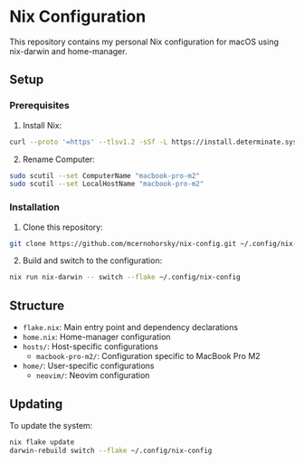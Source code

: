 # Nix Configuration

This repository contains my personal Nix configuration for macOS using nix-darwin and home-manager.

## Setup

### Prerequisites

1. Install Nix:
```bash
curl --proto '=https' --tlsv1.2 -sSf -L https://install.determinate.systems/nix | sh -s -- install
```

2. Rename Computer:
```bash
sudo scutil --set ComputerName "macbook-pro-m2"
sudo scutil --set LocalHostName "macbook-pro-m2"
```

### Installation

1. Clone this repository:
```bash
git clone https://github.com/mcernohorsky/nix-config.git ~/.config/nix-config
```

2. Build and switch to the configuration:
```bash
nix run nix-darwin -- switch --flake ~/.config/nix-config
```

## Structure

- `flake.nix`: Main entry point and dependency declarations
- `home.nix`: Home-manager configuration
- `hosts/`: Host-specific configurations
  - `macbook-pro-m2/`: Configuration specific to MacBook Pro M2
- `home/`: User-specific configurations
  - `neovim/`: Neovim configuration

## Updating

To update the system:
```bash
nix flake update
darwin-rebuild switch --flake ~/.config/nix-config
```
